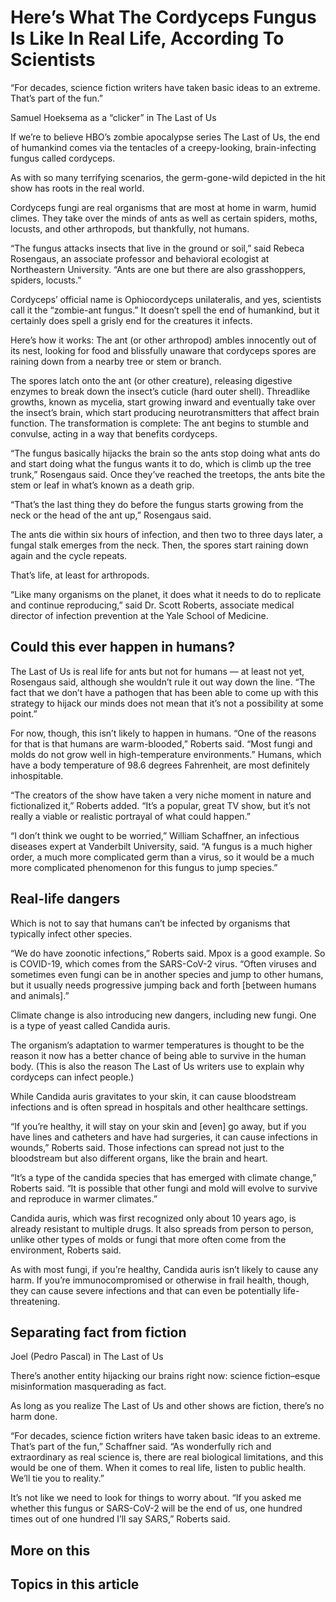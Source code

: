 # Here’s What The Cordyceps Fungus Is Like In Real Life, According To Scientists

“For decades, science fiction writers have taken basic ideas to an extreme. That’s part of the fun.”

Samuel Hoeksema as a “clicker” in The Last of Us

If we’re to believe HBO’s zombie apocalypse series The Last of Us, the end of humankind comes via the tentacles of a creepy-looking, brain-infecting fungus called cordyceps.

As with so many terrifying scenarios, the germ-gone-wild depicted in the hit show has roots in the real world. 

Cordyceps fungi are real organisms that are most at home in warm, humid climes. They take over the minds of ants as well as certain spiders, moths, locusts, and other arthropods, but thankfully, not humans. 

“The fungus attacks insects that live in the ground or soil,” said Rebeca Rosengaus, an associate professor and behavioral ecologist at Northeastern University. “Ants are one but there are also grasshoppers, spiders, locusts.”

Cordyceps’ official name is Ophiocordyceps unilateralis, and yes, scientists call it the “zombie-ant fungus.” It doesn’t spell the end of humankind, but it certainly does spell a grisly end for the creatures it infects.

Here’s how it works: The ant (or other arthropod) ambles innocently out of its nest, looking for food and blissfully unaware that cordyceps spores are raining down from a nearby tree or stem or branch. 

The spores latch onto the ant (or other creature), releasing digestive enzymes to break down the insect’s cuticle (hard outer shell). Threadlike growths, known as mycelia, start growing inward and eventually take over the insect’s brain, which start producing neurotransmitters that affect brain function. The transformation is complete: The ant begins to stumble and convulse, acting in a way that benefits cordyceps.

“The fungus basically hijacks the brain so the ants stop doing what ants do and start doing what the fungus wants it to do, which is climb up the tree trunk,” Rosengaus said. Once they’ve reached the treetops, the ants bite the stem or leaf in what’s known as a death grip. 

“That’s the last thing they do before the fungus starts growing from the neck or the head of the ant up,” Rosengaus said. 

The ants die within six hours of infection, and then two to three days later, a fungal stalk emerges from the neck. Then, the spores start raining down again and the cycle repeats.

That’s life, at least for arthropods.

“Like many organisms on the planet, it does what it needs to do to replicate and continue reproducing,” said Dr. Scott Roberts, associate medical director of infection prevention at the Yale School of Medicine.

## Could this ever happen in humans?

The Last of Us is real life for ants but not for humans — at least not yet, Rosengaus said, although she wouldn’t rule it out way down the line. “The fact that we don’t have a pathogen that has been able to come up with this strategy to hijack our minds does not mean that it’s not a possibility at some point.”

For now, though, this isn’t likely to happen in humans. “One of the reasons for that is that humans are warm-blooded,” Roberts said. “Most fungi and molds do not grow well in high-temperature environments.” Humans, which have a body temperature of 98.6 degrees Fahrenheit, are most definitely inhospitable.  

“The creators of the show have taken a very niche moment in nature and fictionalized it,” Roberts added. “It’s a popular, great TV show, but it’s not really a viable or realistic portrayal of what could happen.”

“I don’t think we ought to be worried,” William Schaffner, an infectious diseases expert at Vanderbilt University, said. “A fungus is a much higher order, a much more complicated germ than a virus, so it would be a much more complicated phenomenon for this fungus to jump species.”

## Real-life dangers

Which is not to say that humans can’t be infected by organisms that typically infect other species. 

“We do have zoonotic infections,” Roberts said. Mpox is a good example. So is COVID-19, which comes from the SARS-CoV-2 virus. “Often viruses and sometimes even fungi can be in another species and jump to other humans, but it usually needs progressive jumping back and forth [between humans and animals].”

Climate change is also introducing new dangers, including new fungi. One is a type of yeast called Candida auris. 

The organism’s adaptation to warmer temperatures is thought to be the reason it now has a better chance of being able to survive in the human body. (This is also the reason The Last of Us writers use to explain why cordyceps can infect people.)

While Candida auris gravitates to your skin, it can cause bloodstream infections and is often spread in hospitals and other healthcare settings. 

“If you’re healthy, it will stay on your skin and [even] go away, but if you have lines and catheters and have had surgeries, it can cause infections in wounds,” Roberts said. Those infections can spread not just to the bloodstream but also different organs, like the brain and heart. 

“It’s a type of the candida species that has emerged with climate change,” Roberts said. “It is possible that other fungi and mold will evolve to survive and reproduce in warmer climates.” 

Candida auris, which was first recognized only about 10 years ago, is already resistant to multiple drugs. It also spreads from person to person, unlike other types of molds or fungi that more often come from the environment, Roberts said. 

As with most fungi, if you’re healthy, Candida auris isn’t likely to cause any harm. If you’re immunocompromised or otherwise in frail health, though, they can cause severe infections and that can even be potentially life-threatening.

## Separating fact from fiction

Joel (Pedro Pascal) in The Last of Us

There’s another entity hijacking our brains right now: science fiction–esque misinformation masquerading as fact.

As long as you realize The Last of Us and other shows are fiction, there’s no harm done. 

“For decades, science fiction writers have taken basic ideas to an extreme. That’s part of the fun,” Schaffner said. “As wonderfully rich and extraordinary as real science is, there are real biological limitations, and this would be one of them. When it comes to real life, listen to public health. We’ll tie you to reality.”

It’s not like we need to look for things to worry about. “If you asked me whether this fungus or SARS-CoV-2 will be the end of us, one hundred times out of one hundred I’ll say SARS,” Roberts said.

## More on this

## Topics in this article

